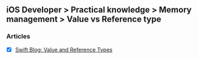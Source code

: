 ## iOS Developer > Practical knowledge > Memory management > Value vs Reference type

### Articles
- [x] [Swift Blog: Value and Reference Types](https://developer.apple.com/swift/blog/?id=10)


